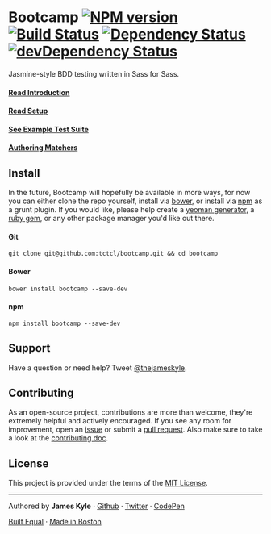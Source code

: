 Bootcamp [![NPM version](https://badge.fury.io/js/bootcamp.png)](http://badge.fury.io/js/bootcamp) [![Build Status](https://travis-ci.org/tctcl/bootcamp.png?branch=master)](https://travis-ci.org/tctcl/bootcamp) [![Dependency Status](https://david-dm.org/tctcl/bootcamp.png)](https://david-dm.org/tctcl/bootcamp) [![devDependency Status](https://david-dm.org/tctcl/bootcamp/dev-status.png)](https://david-dm.org/tctcl/bootcamp#info=devDependencies)
========

Jasmine-style BDD testing written in Sass for Sass.

#### [Read Introduction](https://github.com/tctcl/bootcamp/wiki/introduction)

#### [Read Setup](https://github.com/tctcl/bootcamp/wiki/setup)

#### [See Example Test Suite](https://github.com/tctcl/bootcamp/wiki/example-test-suite)

#### [Authoring Matchers](https://github.com/tctcl/bootcamp/wiki/authoring-matchers)

## Install

In the future, Bootcamp will hopefully be available in more ways, for now you can either clone the repo yourself, install via [bower](http://bower.io/), or install via [npm](https://npmjs.org/) as a grunt plugin. If you would like, please help create a [yeoman generator](http://yeoman.io/), a [ruby gem](http://rubygems.org/), or any other package manager you'd like out there.

#### Git

```
git clone git@github.com:tctcl/bootcamp.git && cd bootcamp
```

#### Bower

```
bower install bootcamp --save-dev
```

#### npm

```
npm install bootcamp --save-dev
```

## Support

Have a question or need help? Tweet [@thejameskyle](https://twitter.com/thejameskyle).

## Contributing

As an open-source project, contributions are more than welcome, they're extremely helpful and actively encouraged. If you see any room for improvement, open an [issue](https://github.com/tctcl/bootcamp/issues) or submit a [pull request](https://github.com/tctcl/bootcamp/pulls). Also make sure to take a look at the [contributing doc](CONTRIBUTING.md).

## License

This project is provided under the terms of the [MIT License](LICENSE.md).

---

Authored by **James Kyle** · [Github](https://github.com/thejameskyle) · [Twitter](https://twitter.com/thejameskyle) · [CodePen](https://codepen.com/thejameskyle)

[Built Equal](www.hrc.org/donate) · [Made in Boston](http://bostonbuilt.org/)
